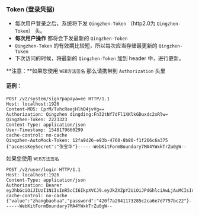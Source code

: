 ### Token (登录凭据)

* 每次用户登录之后，系统将下发 ```Qingzhen-Token``` （http2.0为 ```Qingzhen-Token```） 头。
* **每次用户操作** 都将会下发最新的 ```Qingzhen-Token```
* ```Qingzhen-Token``` 的有效期比较短，所以每次应当存储最更新的 ```Qingzhen-Token```
* 下次访问的时候，将最新的 ```Qingzhen-Token``` 加到 header 中，进行更新。

**注意：**如果您使用 ```WEB方法签名``` 那么请携带到 ```Authorization``` 头里

#### 范例：

```
POST /v2/system/sign?papaya=ee HTTP/1.1
Host: localhost:1926
Content-MD5: CprM/TvhcReejHlhO4jvVg==
Authorization: Qingzhen dingding:Fn32tNf7dFl1XKlkGDuxdc2xRlw=
Qingzhen-Token: 2223323
Content-Type: application/json
User-Timestamp: 1548179660299
cache-control: no-cache
Qingzhen-AutoMock-Token: 12fa9d26-e93b-4760-8b80-f1f266c6a375
{"accessKeySecret":"张宝华"}------WebKitFormBoundary7MA4YWxkTrZu0gW--
```

如果您使用 ```WEB方法签名``` 

```
POST /v2/user/login HTTP/1.1
Host: localhost:1926
Content-Type: application/json
Authorization: Bearer eyJhbGciOiJIUzI1NiIsInR5cCI6IkpXVCJ9.eyJkZXZpY2UiOiJPdGhlciAwLjAuMCIsInJlZnJlc2hUaW1lIjoxNTQ2NTE2NTM5MTQ2LCJzc2lkIjoiNV9jWE1MMFhsbSIsInN0YXR1cyI6LTEwLCJ1dWlkIjo1LCJ2ZXJzaW9uIjoxLCJpYXQiOjE1NDY1MTY1MzksImV4cCI6MTU0OTEwODUzOX0.J1WRCHbsP5n79AZM_KGm7URmNI0gP4yHKToL1JFL4MU
cache-control: no-cache
{"value":"zhangbaohua","password":"420f7a2041173285c2ca6e7d7757bc22"}------WebKitFormBoundary7MA4YWxkTrZu0gW--
```
